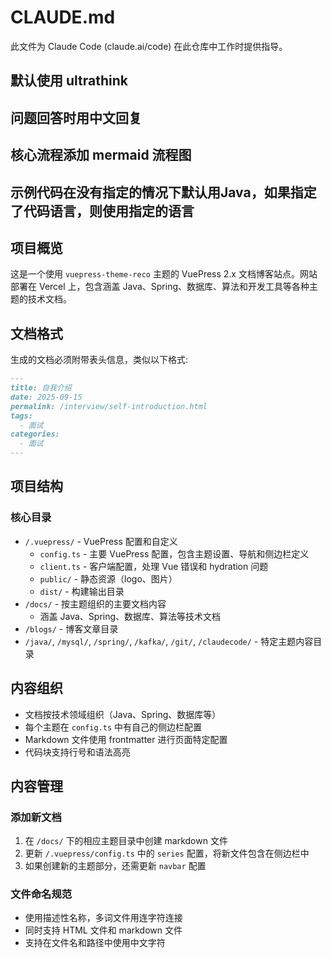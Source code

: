 # CLAUDE.md

此文件为 Claude Code (claude.ai/code) 在此仓库中工作时提供指导。

## 默认使用 ultrathink

## 问题回答时用中文回复

## 核心流程添加 mermaid 流程图

## 示例代码在没有指定的情况下默认用Java，如果指定了代码语言，则使用指定的语言

## 项目概览

这是一个使用 `vuepress-theme-reco` 主题的 VuePress 2.x 文档博客站点。网站部署在 Vercel 上，包含涵盖 Java、Spring、数据库、算法和开发工具等各种主题的技术文档。

## 文档格式

生成的文档必须附带表头信息，类似以下格式:

``` markdown
---
title: 自我介绍
date: 2025-09-15
permalink: /interview/self-introduction.html
tags:
  - 面试
categories:
  - 面试
---
```

## 项目结构

### 核心目录
- `/.vuepress/` - VuePress 配置和自定义
  - `config.ts` - 主要 VuePress 配置，包含主题设置、导航和侧边栏定义
  - `client.ts` - 客户端配置，处理 Vue 错误和 hydration 问题
  - `public/` - 静态资源（logo、图片）
  - `dist/` - 构建输出目录
- `/docs/` - 按主题组织的主要文档内容
  - 涵盖 Java、Spring、数据库、算法等技术文档
- `/blogs/` - 博客文章目录
- `/java/`, `/mysql/`, `/spring/`, `/kafka/`, `/git/`, `/claudecode/` - 特定主题内容目录

## 内容组织
- 文档按技术领域组织（Java、Spring、数据库等）
- 每个主题在 `config.ts` 中有自己的侧边栏配置
- Markdown 文件使用 frontmatter 进行页面特定配置
- 代码块支持行号和语法高亮

## 内容管理

### 添加新文档
1. 在 `/docs/` 下的相应主题目录中创建 markdown 文件
2. 更新 `/.vuepress/config.ts` 中的 `series` 配置，将新文件包含在侧边栏中
3. 如果创建新的主题部分，还需更新 `navbar` 配置

### 文件命名规范
- 使用描述性名称，多词文件用连字符连接
- 同时支持 HTML 文件和 markdown 文件
- 支持在文件名和路径中使用中文字符

